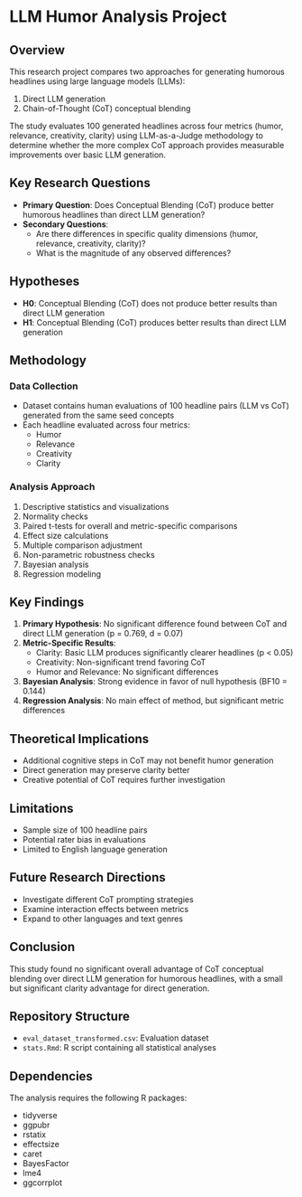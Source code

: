 # LLM Humor Analysis Project

## Overview

This research project compares two approaches for generating humorous headlines using large language models (LLMs): 
1. Direct LLM generation 
2. Chain-of-Thought (CoT) conceptual blending 

The study evaluates 100 generated headlines across four metrics (humor, relevance, creativity, clarity) using LLM-as-a-Judge methodology to determine whether the more complex CoT approach provides measurable improvements over basic LLM generation.

## Key Research Questions
- **Primary Question**: Does Conceptual Blending (CoT) produce better humorous headlines than direct LLM generation?
- **Secondary Questions**:
  - Are there differences in specific quality dimensions (humor, relevance, creativity, clarity)?
  - What is the magnitude of any observed differences?

## Hypotheses
- **H0**: Conceptual Blending (CoT) does not produce better results than direct LLM generation
- **H1**: Conceptual Blending (CoT) produces better results than direct LLM generation

## Methodology
### Data Collection
- Dataset contains human evaluations of 100 headline pairs (LLM vs CoT) generated from the same seed concepts
- Each headline evaluated across four metrics:
  - Humor
  - Relevance
  - Creativity
  - Clarity

### Analysis Approach
1. Descriptive statistics and visualizations
2. Normality checks
3. Paired t-tests for overall and metric-specific comparisons
4. Effect size calculations
5. Multiple comparison adjustment
6. Non-parametric robustness checks
7. Bayesian analysis
8. Regression modeling

## Key Findings
1. **Primary Hypothesis**: No significant difference found between CoT and direct LLM generation (p = 0.769, d = 0.07)
2. **Metric-Specific Results**:
   - Clarity: Basic LLM produces significantly clearer headlines (p < 0.05)
   - Creativity: Non-significant trend favoring CoT
   - Humor and Relevance: No significant differences
3. **Bayesian Analysis**: Strong evidence in favor of null hypothesis (BF10 = 0.144)
4. **Regression Analysis**: No main effect of method, but significant metric differences

## Theoretical Implications
- Additional cognitive steps in CoT may not benefit humor generation
- Direct generation may preserve clarity better
- Creative potential of CoT requires further investigation

## Limitations
- Sample size of 100 headline pairs
- Potential rater bias in evaluations
- Limited to English language generation

## Future Research Directions
- Investigate different CoT prompting strategies
- Examine interaction effects between metrics
- Expand to other languages and text genres

## Conclusion
This study found no significant overall advantage of CoT conceptual blending over direct LLM generation for humorous headlines, with a small but significant clarity advantage for direct generation.

## Repository Structure
- `eval_dataset_transformed.csv`: Evaluation dataset
- `stats.Rmd`: R script containing all statistical analyses

## Dependencies
The analysis requires the following R packages:
- tidyverse
- ggpubr
- rstatix
- effectsize
- caret
- BayesFactor
- lme4
- ggcorrplot
